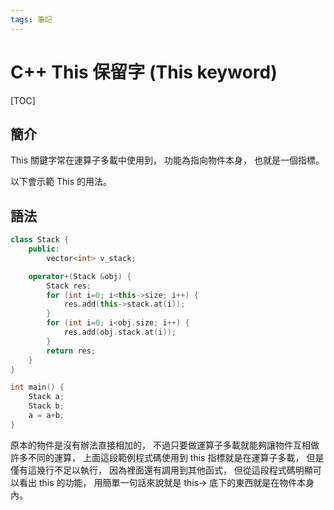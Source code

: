 ```yaml
---
tags: 筆記
---
```


# C++ This 保留字 (This keyword)

[TOC]

## 簡介

This 關鍵字常在運算子多載中使用到，
功能為指向物件本身，
也就是一個指標。

以下會示範 This 的用法。

## 語法

```cpp
class Stack {
    public:
        vector<int> v_stack;

    operator+(Stack &obj) {
        Stack res;
        for (int i=0; i<this->size; i++) {
            res.add(this->stack.at(i));
        }
        for (int i=0; i<obj.size; i++) {
            res.add(obj.stack.at(i));
        }
        return res;
    }
}

int main() {
    Stack a;
    Stack b;
    a = a+b;
}
```

原本的物件是沒有辦法直接相加的，
不過只要做運算子多載就能夠讓物件互相做許多不同的運算，
上面這段範例程式碼使用到 this 指標就是在運算子多載，
但是僅有這幾行不足以執行，
因為裡面還有調用到其他函式，
但從這段程式碼明顯可以看出 this 的功能，
用簡單一句話來說就是 this-> 底下的東西就是在物件本身內。

<!-- 未完成 -->